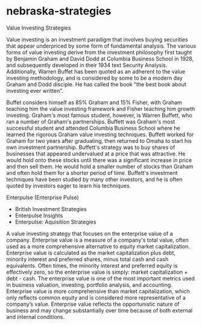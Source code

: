 # nebraska-strategies
Value Investing Strategies

Value investing is an investment paradigm that involves buying securities that appear underpriced by some form of fundamental analysis. The various forms of value investing derive from the investment philosophy first taught by Benjamin Graham and David Dodd at Columbia Business School in 1928, and subsequently developed in their 1934 text Security Analysis. Additionally, Warren Buffet has been quoted as an adherent to the value investing methodology, and is considered by some to be a modern day Graham and Dodd disciple. He has called the book "the best book about investing ever written".

Buffet considers himself as 85% Graham and 15% Fisher, with Graham teaching him the value investing framework and Fisher teaching him growth investing. Graham's most famous student, however, is Warren Buffett, who ran a number of Graham's partnerships. Buffett was Graham's most successful student and attended Columbia Business School where he learned the rigorous Graham value investing techniques. Buffett worked for Graham for two years after graduating, then returned to Omaha to start his own investment partnership. Buffett's strategy was to buy shares of businesses that appeared undervalued at a price that was attractive. He would hold onto these stocks until there was a significant increase in price and then sell them. He would hold a smaller number of stocks than Graham and often hold them for a shorter period of time. Buffett's investment techniques have been studied by many other investors, and he is often quoted by investors eager to learn his techniques.

Enterpulse (Enterprise Pulse)
- British Investment Strategies
- Enterpulse Insights
- Enterpulse: Aquisition Strategies

A value investing strategy that focuses on the enterprise value of a company. Enterprise value is a measure of a company's total value, often used as a more comprehensive alternative to equity market capitalization. Enterprise value is calculated as the market capitalization plus debt, minority interest and preferred shares, minus total cash and cash equivalents. Often times, the minority interest and preferred equity is effectively zero, so the enterprise value is simply: market capitalization + debt - cash. The enterprise value is one of the most important metrics used in business valuation, investing, portfolio analysis, and accounting. Enterprise value is more comprehensive than market capitalization, which only reflects common equity and is considered more representative of a company’s value. Enterprise value reflects the opportunistic nature of business and may change substantially over time because of both external and internal conditions.
